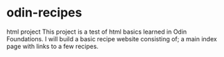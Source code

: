 # odin-recipes
html project
This project is a test of html basics learned in Odin Foundations. I will build a basic recipe website consisting of; a main index page with links to a few recipes.